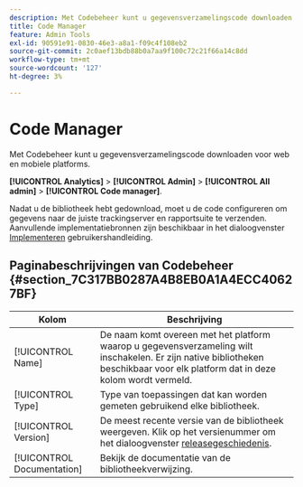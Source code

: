 ```yaml
---
description: Met Codebeheer kunt u gegevensverzamelingscode downloaden voor web en mobiele platforms.
title: Code Manager
feature: Admin Tools
exl-id: 90591e91-0830-46e3-a8a1-f09c4f108eb2
source-git-commit: 2c0aef13bdb88b0a7aa9f100c72c21f66a14c8dd
workflow-type: tm+mt
source-wordcount: '127'
ht-degree: 3%

---
```


# Code Manager

Met Codebeheer kunt u gegevensverzamelingscode downloaden voor web en mobiele platforms.

**[!UICONTROL Analytics]** > **[!UICONTROL Admin]** > **[!UICONTROL All admin]** > **[!UICONTROL Code manager]**.

Nadat u de bibliotheek hebt gedownload, moet u de code configureren om gegevens naar de juiste trackingserver en rapportsuite te verzenden. Aanvullende implementatiebronnen zijn beschikbaar in het dialoogvenster [Implementeren](/help/implement/home.md) gebruikershandleiding.

## Paginabeschrijvingen van Codebeheer {#section_7C317BB0287A4B8EB0A1A4ECC40627BF}

| Kolom | Beschrijving |
|--- |--- |
| [!UICONTROL Name] | De naam komt overeen met het platform waarop u gegevensverzameling wilt inschakelen. Er zijn native bibliotheken beschikbaar voor elk platform dat in deze kolom wordt vermeld. |
| [!UICONTROL Type] | Type van toepassingen dat kan worden gemeten gebruikend elke bibliotheek. |
| [!UICONTROL Version] | De meest recente versie van de bibliotheek weergeven. Klik op het versienummer om het dialoogvenster [releasegeschiedenis](https://experienceleague.adobe.com/docs/analytics/implementation/appmeasurement-updates.html). |
| [!UICONTROL Documentation] | Bekijk de documentatie van de bibliotheekverwijzing. |
